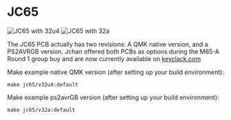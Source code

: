 JC65
===

![JC65 with 32u4](https://i.imgur.com/I4hCyBI.jpg)
![JC65 with 32a](https://i.imgur.com/9cJ9UbX.jpg)

The JC65 PCB actually has two revisions: A QMK native version, and a PS2AVRGB version. Jchan offered both PCBs as options during the M65-A Round 1 group buy and are now currently available on [keyclack.com](https://keyclack.com/)

Make example native QMK version (after setting up your build environment):

    make jc65/v32u4:default

Make example ps2avrGB version (after setting up your build environment):

    make jc65/v32a:default
